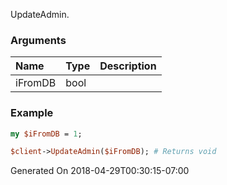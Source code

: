 UpdateAdmin.
### Arguments
**Name**|**Type**|**Description**
:---|:---|:---
iFromDB|bool|

### Example

```perl
my $iFromDB = 1;

$client->UpdateAdmin($iFromDB); # Returns void
```


Generated On 2018-04-29T00:30:15-07:00